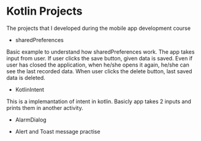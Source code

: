 # Kotlin Projects
 The projects that I developed during the mobile app development course


 - sharedPreferences

 Basic example to understand how sharedPreferences work. The app takes input from user. If user clicks the save button, given data is saved. Even if user has closed the application, when he/she opens it again, he/she can see the last recorded data. When user clicks the delete button, last saved data is deleted. 


- KotlinIntent

This is a implemantation of intent in kotlin. Basicly app takes 2 inputs and prints them in another activity.

- AlarmDialog

- Alert and Toast message practise